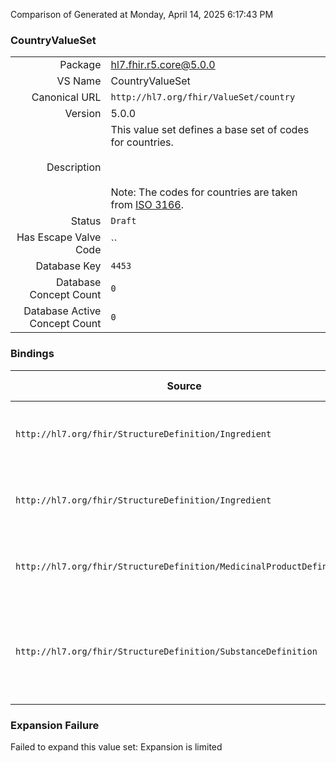 Comparison of 
Generated at Monday, April 14, 2025 6:17:43 PM

### CountryValueSet

|      |     |
| ---: | --- |
| Package | hl7.fhir.r5.core@5.0.0 |
| VS Name | CountryValueSet |
| Canonical URL | `http://hl7.org/fhir/ValueSet/country` |
| Version | 5.0.0 |
| Description | This value set defines a base set of codes for countries.   <br/><br/>   <br/><br/>   Note: The codes for countries are taken from    [ISO 3166](https://www.iso.org/iso-3166-country-codes.html). |
| Status | `Draft` |
| Has Escape Valve Code | `` |
| Database Key | `4453` |
| Database Concept Count | `0` |
| Database Active Concept Count | `0` |
### Bindings

| Source | Element | Binding | Strength | Element Short |
| ------ | ------- | ------- | -------- | ------------- |
| `http://hl7.org/fhir/StructureDefinition/Ingredient` | `Ingredient.substance.strength.country` | `http://hl7.org/fhir/ValueSet/country` | `Example` | Where the strength range applies |
| `http://hl7.org/fhir/StructureDefinition/Ingredient` | `Ingredient.substance.strength.referenceStrength.country` | `http://hl7.org/fhir/ValueSet/country` | `Example` | Where the strength range applies |
| `http://hl7.org/fhir/StructureDefinition/MedicinalProductDefinition` | `MedicinalProductDefinition.name.usage.country` | `http://hl7.org/fhir/ValueSet/country` | `Example` | Country code for where this name applies |
| `http://hl7.org/fhir/StructureDefinition/SubstanceDefinition` | `SubstanceDefinition.sourceMaterial.countryOfOrigin` | `http://hl7.org/fhir/ValueSet/country\|5.0.0` | `Required` | The country or countries where the material is harvested |

### Expansion Failure

Failed to expand this value set: Expansion is limited
